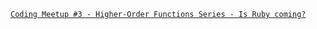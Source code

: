 [`Coding Meetup #3 - Higher-Order Functions Series - Is Ruby coming?`](https://www.codewars.com/kata/5827acd5f524dd029d0005a4/solutions/javascript)